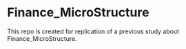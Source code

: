# Finance_MicroStructure
This repo is created for replication of a previous study about Finance_MicroStructure.

